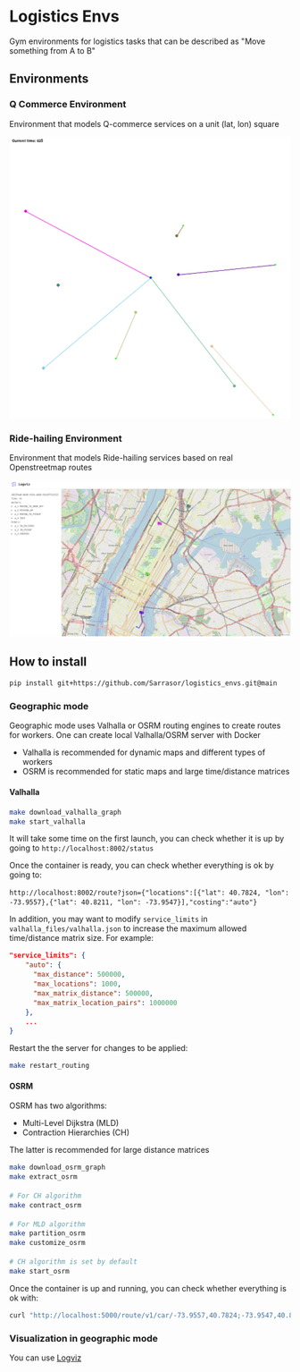 # Logistics Envs

Gym environments for logistics tasks that can be described as "Move something from A to B"

## Environments

### Q Commerce Environment

Environment that models Q-commerce services on a unit (lat, lon) square

![Q-commerce visualization](images/q_commerce.png)

### Ride-hailing Environment

Environment that models Ride-hailing services based on real Openstreetmap routes

![Ride-hailing visualization](images/ride_hailing.png)

## How to install

```bash
pip install git+https://github.com/Sarrasor/logistics_envs.git@main
```

### Geographic mode

Geographic mode uses Valhalla or OSRM routing engines to create routes for workers. One can create local Valhalla/OSRM server with Docker

- Valhalla is recommended for dynamic maps and different types of workers
- OSRM is recommended for static maps and large time/distance matrices

#### Valhalla

```bash
make download_valhalla_graph
make start_valhalla
```

It will take some time on the first launch, you can check whether it is up by going to `http://localhost:8002/status`

Once the container is ready, you can check whether everything is ok by going to:

`http://localhost:8002/route?json={"locations":[{"lat": 40.7824, "lon": -73.9557},{"lat": 40.8211, "lon": -73.9547}],"costing":"auto"}`

In addition, you may want to modify `service_limits` in `valhalla_files/valhalla.json` to increase the maximum allowed time/distance matrix size. For example:

```json
"service_limits": {
    "auto": {
      "max_distance": 500000,
      "max_locations": 1000,
      "max_matrix_distance": 500000,
      "max_matrix_location_pairs": 1000000
    },
    ...
}
```

Restart the the server for changes to be applied:

```bash
make restart_routing
```

#### OSRM

OSRM has two algorithms:

- Multi-Level Dijkstra (MLD)
- Contraction Hierarchies (CH)

The latter is recommended for large distance matrices

```bash
make download_osrm_graph
make extract_osrm

# For CH algorithm
make contract_osrm

# For MLD algorithm
make partition_osrm
make customize_osrm

# CH algorithm is set by default
make start_osrm
```

Once the container is up and running, you can check whether everything is ok with:

```bash
curl "http://localhost:5000/route/v1/car/-73.9557,40.7824;-73.9547,40.8211"
```

### Visualization in geographic mode

You can use [Logviz](https://github.com/Sarrasor/logistics_envs_visualizer)